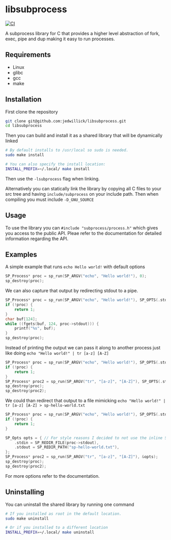 # libsubprocess

[![CI](https://github.com/jedwillick/subprocess/actions/workflows/ci.yml/badge.svg)](https://github.com/jedwillick/subprocess/actions/workflows/ci.yml)

A subprocess library for C that provides a higher level abstraction of fork,
exec, pipe and dup making it easy to run processes.

## Requirements

- Linux
- glibc
- gcc
- make

## Installation

First clone the repository

```bash
git clone git@github.com:jedwillick/libsubprocess.git
cd libsubprocess
```

Then you can build and install it as a shared library that will be dynamically linked

```bash
# By default installs to /usr/local so sudo is needed.
sudo make install

# You can also specify the install location:
INSTALL_PREFIX=~/.local/ make install
```

Then use the `-lsubprocess` flag when linking.

Alternatively you can statically link the library by copying all
C files to your src tree and having `include/subprocess` on your include path.
Then when compiling you must include `-D_GNU_SOURCE`

## Usage

To use the library you can `#include "subprocess/process.h"` which gives you
access to the public API.
Pleae refer to the documentation for detailed information regarding the API.

## Examples

A simple example that runs `echo Hello world!` with default options

```c
SP_Process* proc = sp_run(SP_ARGV("echo", "Hello world!"), 0);
sp_destroy(proc);
```

We can also capture that output by redirecting stdout to a pipe.

```c
SP_Process* proc = sp_run(SP_ARGV("echo", "Hello world!"), SP_OPTS(.stdout = SP_REDIR_PIPE()));
if (!proc) {
    return 1;
}
char buf[124];
while ((fgets(buf, 124, proc->stdout))) {
    printf("%s", buf);
}
sp_destroy(proc);
```

Instead of printing the output we can pass it along to another process just like
doing `echo "Hello world!" | tr [a-z] [A-Z]`

```c
SP_Process* proc = sp_run(SP_ARGV("echo", "Hello world!"), SP_OPTS(.stdout = SP_REDIR_PIPE()));
if (!proc) {
    return 1;
}
SP_Process* proc2 = sp_run(SP_ARGV("tr", "[a-z]", "[A-Z]"), SP_OPTS(.stdin = SP_REDIR_FILE(proc->stdout)));
sp_destroy(proc);
sp_destroy(proc2);
```

We could than redirect that output to a file mimicking
`echo "Hello world!" | tr [a-z] [A-Z] > sp-hello-world.txt`

```c
SP_Process* proc = sp_run(SP_ARGV("echo", "Hello world!"), SP_OPTS(.stdout = SP_REDIR_PIPE()));
if (!proc) {
    return 1;
}

SP_Opts opts = { // For style reasons I decided to not use the inline SP_OPTS macro.
    .stdin = SP_REDIR_FILE(proc->stdout),
    .stdout = SP_REDIR_PATH("sp-hello-world.txt"),
};
SP_Process* proc2 = sp_run(SP_ARGV("tr", "[a-z]", "[A-Z]"), &opts);
sp_destroy(proc);
sp_destroy(proc2);
```

For more options refer to the documentation.

## Uninstalling

You can uninstall the shared library by running one command

```bash
# If you installed as root in the default location.
sudo make uninstall

# Or if you installed to a different location
INSTALL_PREFIX=~/.local/ make uninstall
```
